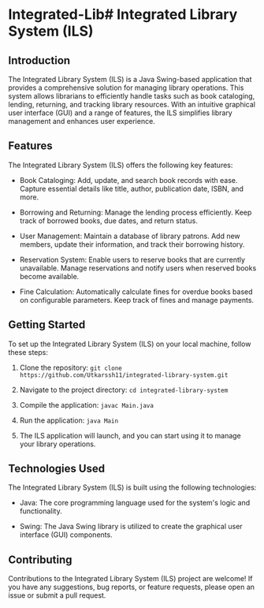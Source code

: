 # Integrated-Lib# Integrated Library System (ILS)

## Introduction

The Integrated Library System (ILS) is a Java Swing-based application that provides a comprehensive solution for managing library operations. This system allows librarians to efficiently handle tasks such as book cataloging, lending, returning, and tracking library resources. With an intuitive graphical user interface (GUI) and a range of features, the ILS simplifies library management and enhances user experience.

## Features

The Integrated Library System (ILS) offers the following key features:

- Book Cataloging: Add, update, and search book records with ease. Capture essential details like title, author, publication date, ISBN, and more.

- Borrowing and Returning: Manage the lending process efficiently. Keep track of borrowed books, due dates, and return status.

- User Management: Maintain a database of library patrons. Add new members, update their information, and track their borrowing history.

- Reservation System: Enable users to reserve books that are currently unavailable. Manage reservations and notify users when reserved books become available.

- Fine Calculation: Automatically calculate fines for overdue books based on configurable parameters. Keep track of fines and manage payments.

## Getting Started

To set up the Integrated Library System (ILS) on your local machine, follow these steps:

1. Clone the repository: `git clone https://github.com/Utkarssh11/integrated-library-system.git`

2. Navigate to the project directory: `cd integrated-library-system`

3. Compile the application: `javac Main.java`

4. Run the application: `java Main`

5. The ILS application will launch, and you can start using it to manage your library operations.

## Technologies Used

The Integrated Library System (ILS) is built using the following technologies:

- Java: The core programming language used for the system's logic and functionality.

- Swing: The Java Swing library is utilized to create the graphical user interface (GUI) components.

## Contributing

Contributions to the Integrated Library System (ILS) project are welcome! If you have any suggestions, bug reports, or feature requests, please open an issue or submit a pull request.

